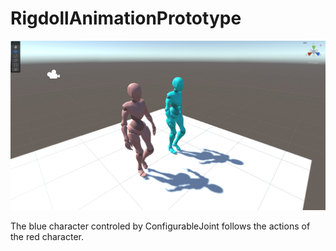 # RigdollAnimationPrototype

![image](https://github.com/ShareMyWorks/RigdollAnimationPrototype/blob/main/SCREENSHOTS.png)

The blue character controled by ConfigurableJoint follows the actions of the red character.
